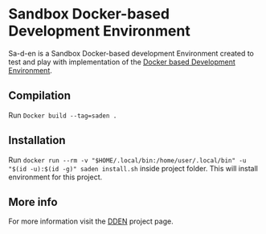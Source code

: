 # Sandbox Docker-based Development Environment 
Sa-d-en is a Sandbox Docker-based development Environment created to test and play with implementation of the [Docker based Development Environment](https://hub.docker.com/repository/docker/psugrg/dden/general).

## Compilation
Run `Docker build --tag=saden .`

## Installation 
Run `docker run --rm -v "$HOME/.local/bin:/home/user/.local/bin" -u "$(id -u):$(id -g)" saden install.sh` inside project folder. This will install environment for this project.

## More info
For more information visit the [DDEN](https://hub.docker.com/repository/docker/psugrg/dden/general) project page.